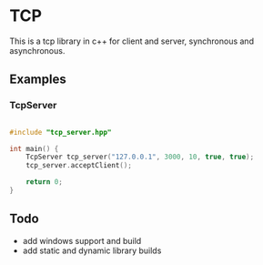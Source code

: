 # TCP

This is a tcp library in c++ for client and server, synchronous and
asynchronous.

## Examples

### TcpServer
```c++

#include "tcp_server.hpp"

int main() {
    TcpServer tcp_server("127.0.0.1", 3000, 10, true, true);
    tcp_server.acceptClient();

    return 0;
}

```

## Todo
- add windows support and build
- add static and dynamic library builds
